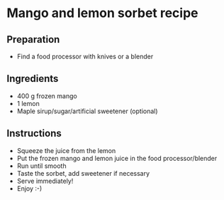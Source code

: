 # Mango and lemon sorbet recipe


## Preparation

- Find a food processor with knives or a blender


## Ingredients

- 400 g frozen mango
- 1 lemon
- Maple sirup/sugar/artificial sweetener (optional)


## Instructions

- Squeeze the juice from the lemon
- Put the frozen mango and lemon juice in the food processor/blender
- Run until smooth
- Taste the sorbet, add sweetener if necessary
- Serve immediately!
- Enjoy :-)


